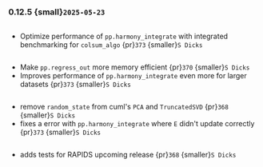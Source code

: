 ### 0.12.5 {small}`2025-05-23`

```{rubric} Features
```
* Optimize performance of `pp.harmony_integrate` with integrated benchmarking for `colsum_algo` {pr}`373` {smaller}`S Dicks`

```{rubric} Performance
```
* Make `pp.regress_out` more memory efficient {pr}`370` {smaller}`S Dicks`
* Improves performance of `pp.harmony_integrate` even more for larger datasets {pr}`373` {smaller}`S Dicks`

```{rubric} Bug fixes
```
* remove `random_state` from cuml's `PCA` and `TruncatedSVD` {pr}`368` {smaller}`S Dicks`
* fixes a error with `pp.harmony_integrate` where `E` didn't update correctly {pr}`373` {smaller}`S Dicks`

```{rubric} Misc
```
* adds tests for RAPIDS upcoming release {pr}`368` {smaller}`S Dicks`
